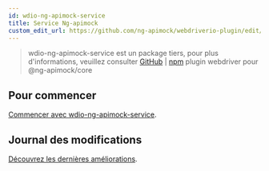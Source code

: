 ```yaml
---
id: wdio-ng-apimock-service
title: Service Ng-apimock
custom_edit_url: https://github.com/ng-apimock/webdriverio-plugin/edit/master/README.md
---
```



> wdio-ng-apimock-service est un package tiers, pour plus d'informations, veuillez consulter [GitHub](https://github.com/ng-apimock/webdriverio-plugin) | [npm](https://www.npmjs.com/package/wdio-ng-apimock-service)
plugin webdriver pour @ng-apimock/core

## Pour commencer
[Commencer avec wdio-ng-apimock-service][gettingStarted].

## Journal des modifications
[Découvrez les dernières améliorations][changelog].

 
[gettingStarted]: https://ngapimock.org/docs/plugins/wdio-ng-apimock-service
[api]: https://ngapimock.org/docs/api/select-scenario
[changelog]: https://github.com/ng-apimock/webdriverio-plugin/blob/master/CHANGELOG.md